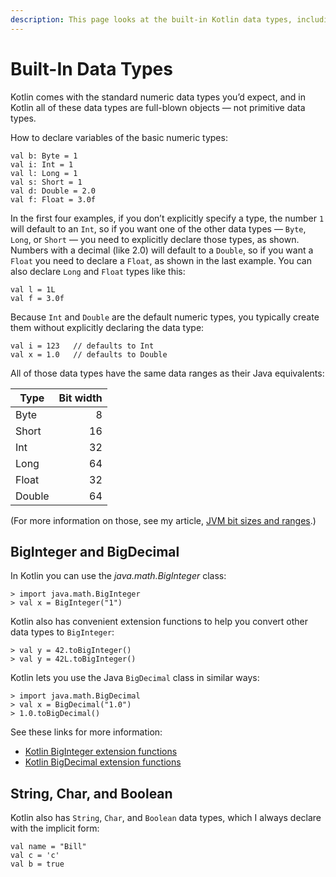 ```yaml
---
description: This page looks at the built-in Kotlin data types, including Int, Double, Float, String, Char, Boolean, BigInteger, and BigDecimal.
---
```



# Built-In Data Types

Kotlin comes with the standard numeric data types you’d expect, and in Kotlin all of these data types are full-blown objects — not primitive data types.

How to declare variables of the basic numeric types:

````
val b: Byte = 1
val i: Int = 1
val l: Long = 1
val s: Short = 1
val d: Double = 2.0
val f: Float = 3.0f
````

In the first four examples, if you don’t explicitly specify a type, the number `1` will default to an `Int`, so if you want one of the other data types — `Byte`, `Long`, or `Short` — you need to explicitly declare those types, as shown. Numbers with a decimal (like 2.0) will default to a `Double`, so if you want a `Float` you need to declare a `Float`, as shown in the last example. You can also declare `Long` and `Float` types like this:

````
val l = 1L
val f = 3.0f
````

Because `Int` and `Double` are the default numeric types, you typically create them without explicitly declaring the data type:

````
val i = 123   // defaults to Int
val x = 1.0   // defaults to Double
````

All of those data types have the same data ranges as their Java equivalents:

| Type   | Bit width |
| ------ | --------: |
| Byte   |       8   |
| Short  |      16   |
| Int    |      32   |
| Long   |      64   |
| Float  |      32   |
| Double |      64   |

(For more information on those, see my article, [JVM bit sizes and ranges](https://alvinalexander.com/scala/scala-data-types-bits-ranges-int-short-long-float-double).)



## BigInteger and BigDecimal

In Kotlin you can use the *java.math.BigInteger* class:

````
> import java.math.BigInteger
> val x = BigInteger("1")
````

Kotlin also has convenient extension functions to help you convert other data types to `BigInteger`:

````
> val y = 42.toBigInteger()
> val y = 42L.toBigInteger()
````

Kotlin lets you use the Java `BigDecimal` class in similar ways:

````
> import java.math.BigDecimal
> val x = BigDecimal("1.0")
> 1.0.toBigDecimal()
````

See these links for more information:

- [Kotlin BigInteger extension functions](https://kotlinlang.org/api/latest/jvm/stdlib/kotlin/java.math.-big-integer/index.html)
- [Kotlin BigDecimal extension functions](https://kotlinlang.org/api/latest/jvm/stdlib/kotlin/java.math.-big-decimal/index.html)



## String, Char, and Boolean

Kotlin also has `String`, `Char`, and `Boolean` data types, which I always declare with the implicit form:

````
val name = "Bill"
val c = 'c'
val b = true
````







